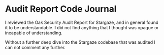 # Audit Report Code Journal

I reviewed the Oak Security Audit Report for Stargaze, and in general found it to be understandable. I did not find anything that I thought was opaque or incapable of understanding.

Without a further deep dive into the Stargaze codebase that was audited I can not comment any further.